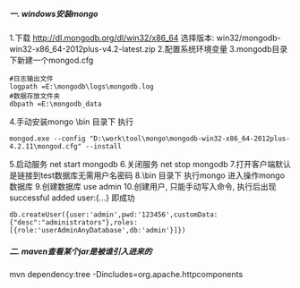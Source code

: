 ##### 一. windows安装mongo
1.下载
http://dl.mongodb.org/dl/win32/x86_64
选择版本: win32/mongodb-win32-x86_64-2012plus-v4.2-latest.zip
2.配置系统环境变量
3.mongodb目录下新建一个mongod.cfg
```$xslt
#日志输出文件
logpath =E:\mongodb\logs\mongodb.log
#数据存放文件夹
dbpath =E:\mongodb_data
```
4.手动安装mongo \bin 目录下 执行 
```$xslt
mongod.exe --config "D:\work\tool\mongo\mongodb-win32-x86_64-2012plus-4.2.11\mongod.cfg" --install
```
5.启动服务 net start mongodb
6.关闭服务 net stop mongodb
7.打开客户端默认是链接到test数据库无需用户名密码
8.\bin 目录下 执行mongo 进入操作mongo数据库
9.创建数据库 use admin
10.创建用户, 只能手动写入命令, 执行后出现 successful added user:{...} 即成功
```$xslt
db.createUser({user:'admin',pwd:'123456',customData:{"desc":"administrators"},roles:[{role:'userAdminAnyDatabase',db:'admin'}]})

```

##### 二. maven查看某个jar是被谁引入进来的 
mvn dependency:tree -Dincludes=org.apache.httpcomponents

